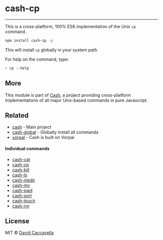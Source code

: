 # cash-cp

---

This is a cross-platform, 100% ES6 implementation of the Unix `cp` command.

```bash
npm install cash-cp -g
```

This will install `cp` globally in your system path.

For help on the command, type:

```bash
> cp --help
```

## More

This module is part of [Cash](https://github.com/dthree/cash), a project providing cross-platform implementations of all major Unix-based commands in pure Javascript.

## Related

- [cash](https://github.com/dthree/cash) - Main project
- [cash-global](https://npmjs.com/package/cash-global) - Globally install all commands
- [vorpal](https://github.com/dthree/vorpal) - Cash is built on Vorpal

#### Individual commands

- [cash-cat](https://npmjs.com/package/cash-cat)
- [cash-cp](https://npmjs.com/package/cash-cp)
- [cash-kill](https://npmjs.com/package/cash-kill)
- [cash-ls](https://npmjs.com/package/cash-ls)
- [cash-mkdir](https://npmjs.com/package/cash-mkdir)
- [cash-mv](https://npmjs.com/package/cash-mv)
- [cash-pwd](https://npmjs.com/package/cash-pwd)
- [cash-sort](https://npmjs.com/package/cash-sort)
- [cash-touch](https://npmjs.com/package/cash-touch)
- [cash-rm](https://npmjs.com/package/cash-rm)

## License

MIT © [David Caccavella](https://github.com/dthree)
